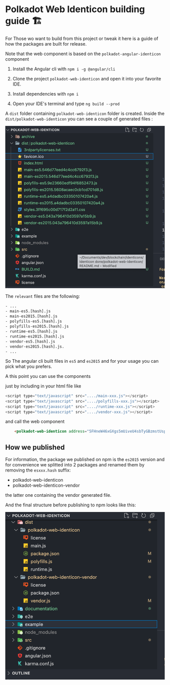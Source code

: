 # Polkadot Web Identicon building guide 🏗

For Those wo want to build from this project or tweak it here is a guide of how the packages are built for release.

Note that the web component is based on the `polkadot-angular-identicon` component 

1) Install the Angular cli with `npm i -g @angular/cli`

2) Clone the project `polkadot-web-identicon` and open it into your favorite IDE.

3) Install dependencies with `npm i`

4) Open your IDE's terminal and type `ng build --prod`

A `dist` folder containing `polkadot-web-identicon` folder is created.
Inside the `dist/polkadot-web-identicon` you can see a couple of generated files :

![built files](assets/built.png)

The `relevant` files are the following:

    - ...
    - main-es5.[hash].js
    - main-es2015.[hash].js
    - polyfills-es5.[hash].js
    - polyfills-es2015.[hash].js 
    - runtime-es5.[hash].js 
    - runtime-es2015.[hash].js 
    - vendor-es5.[hash].js 
    - vendor-es2015.[hash].js.
    - ...

So The angular cli built files in `es5` and `es2015` and for your usage you can pick what you prefers.

A this point you can use the components

just by including in your html file like

```javascript
<script type="text/javascript" src="..../main-xxx.js"></script>
<script type="text/javascript" src="..../polyfills-xxx.js"></script>
<script type="text/javascript" src="..../runtime-xxx.js"></script>
<script type="text/javascript" src="..../vendor-xxx.js"></script>
```

and call the web component

```html 
    <polkadot-web-identicon address="5FHneW46xGXgs5mUiveU4sbTyGBzmstUspZC92UhjJM694ty" theme="jdenticon" size="120"></polkadot-web-identicon>
```


## How we published

For information, the package we published on npm is the `es2015` version and for convenience we splitted into 2 packages and renamed them by removing the `esxxx.hash` suffix:

- polkadot-web-identicon
- polkadot-web-identicon-vendor

 the latter one containing the vendor generated file.

 And the final structure before publishing to npm looks like this:

 ![built files publish ready](assets/built-publish.png)





